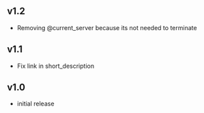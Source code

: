 v1.2
-----
- Removing @current_server because its not needed to terminate

v1.1
-----
- Fix link in short_description

v1.0
-----
- initial release